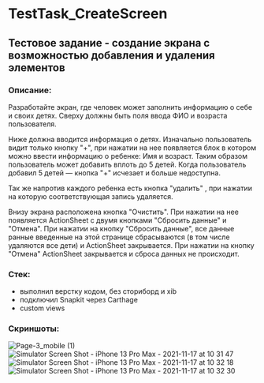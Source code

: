 # TestTask_CreateScreen
## Тестовое задание - создание экрана с возможностью добавления и удаления элементов

### Описание:
Разработайте экран, где человек может заполнить информацию о себе и своих детях.
Сверху должны быть поля ввода ФИО и возраста пользователя.

Ниже должна вводится информация о детях. Изначально пользователь видит только кнопку "+", при нажатии на нее появляется блок в котором можно ввести информацию о ребенке: Имя и возраст. Таким образом пользователь может добавить вплоть до 5 детей. Когда пользователь добавил 5 детей — кнопка "+" исчезает и больше недоступна.

Так же напротив каждого ребенка есть кнопка "удалить" , при нажатии на которую соответствующая запись удаляется.

Внизу экрана расположена кнопка "Очистить". При нажатии на нее появляется ActionSheet с двумя кнопками "Сбросить данные" и "Отмена". При нажатии на кнопку "Сбросить данные", все данные ранные введенные на этой странице сбрасываются (в том числе удаляются все дети) и ActionSheet закрывается. При нажатии на кнопку "Отмена" ActionSheet закрывается и сброса данных не происходит.

### Стек:
 * выполнил верстку кодом, без сториборд и xib
 * подключил Snapkit через Carthage
 * custom views

### Скриншоты:
![Page-3_mobile (1)](https://user-images.githubusercontent.com/25160645/142156356-a09c698e-898a-4599-a18e-08a35fefd0d6.png)
![Simulator Screen Shot - iPhone 13 Pro Max - 2021-11-17 at 10 31 47](https://user-images.githubusercontent.com/25160645/142156378-bc1ea18f-489f-4dc4-8bf5-e5961095ef91.png)
![Simulator Screen Shot - iPhone 13 Pro Max - 2021-11-17 at 10 32 18](https://user-images.githubusercontent.com/25160645/142156392-d5569327-94ac-4fd2-9b20-8e406763dde3.png)
![Simulator Screen Shot - iPhone 13 Pro Max - 2021-11-17 at 10 32 30](https://user-images.githubusercontent.com/25160645/142156403-82063d72-ab3c-40b1-8441-0c32ecd7b708.png)
